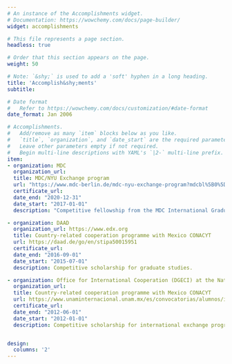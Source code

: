```yaml
---
# An instance of the Accomplishments widget.
# Documentation: https://wowchemy.com/docs/page-builder/
widget: accomplishments

# This file represents a page section.
headless: true

# Order that this section appears on the page.
weight: 50

# Note: `&shy;` is used to add a 'soft' hyphen in a long heading.
title: 'Accomplish&shy;ments'
subtitle:

# Date format
#   Refer to https://wowchemy.com/docs/customization/#date-format
date_format: Jan 2006

# Accomplishments.
#   Add/remove as many `item` blocks below as you like.
#   `title`, `organization`, and `date_start` are the required parameters.
#   Leave other parameters empty if not required.
#   Begin multi-line descriptions with YAML's `|2-` multi-line prefix.
item:
- organization: MDC
  organization_url: 
  title: MDC/NYU Exchange program
  url: "https://www.mdc-berlin.de/mdc-nyu-exchange-program?mdcbl%5B0%5D=/bimsb%23t-phdexchange&mdcbl%5B1%5D=/mdc-nyu-exchange-program%23t-phdexchange&mdctl=1&mdcou=68130&mdcot=4&mdcbv=vutorSXW5TBK6bJVMl9k_I4cr1UZYb1PTkzTsToOtc8"
  certificate_url: 
  date_end: "2020-12-31"
  date_start: "2017-01-01"
  description: "Competitive fellowship from the MDC International Graduate School"

- organization: DAAD
  organization_url: https://www.edx.org
  title: Country-related cooperation programme with Mexico CONACYT
  url: https://daad.de/go/en/stipa50015951
  certificate_url: 
  date_end: "2016-09-01"
  date_start: "2015-07-01"
  description: Competitive scholarship for graduate studies.

- organization: Office for International Cooperation (DGECI) at the National Autonomous University of Mexico (UNAM).
  organization_url: 
  title: Country-related cooperation programme with Mexico CONACYT
  url: https://www.unaminternacional.unam.mx/es/convocatorias/alumnos/internas/dgeci-movilidad-estudiantil
  certificate_url: 
  date_end: "2012-06-01"
  date_start: "2012-01-01"
  description: Competitive scholarship for international exchange program with the University of Groningen.


design:
  columns: '2' 
---
```

